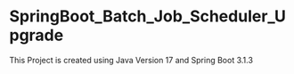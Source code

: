 # SpringBoot_Batch_Job_Scheduler_Upgrade
This Project is created using Java Version 17 and Spring Boot 3.1.3

